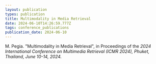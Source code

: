 ```yaml
---
layout: publication
types: publication
title: Multimodality in Media Retrieval
date: 2024-06-10T14:26:59.777Z
tags: conference_publications
publication_date: 2024-06-10
---
```

<!--StartFragment-->

M. Pegia. "Multimodality in Media Retrieval", in Proceedings of the *2024 International Conference on Multimedia Retrieval (ICMR 2024), Phuket, Thailand, June 10-14, 2024.*

<!--EndFragment-->